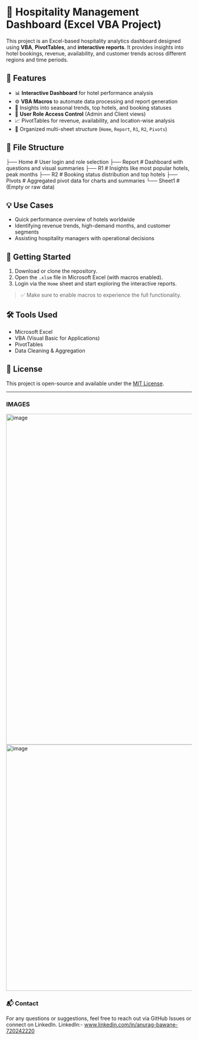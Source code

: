 # 🏨 Hospitality Management Dashboard (Excel VBA Project)

This project is an Excel-based hospitality analytics dashboard designed using **VBA**, **PivotTables**, and **interactive reports**. It provides insights into hotel bookings, revenue, availability, and customer trends across different regions and time periods.

## 🔧 Features

- 📊 **Interactive Dashboard** for hotel performance analysis
- ⚙️ **VBA Macros** to automate data processing and report generation
- 📅 Insights into seasonal trends, top hotels, and booking statuses
- 🔐 **User Role Access Control** (Admin and Client views)
- 📈 PivotTables for revenue, availability, and location-wise analysis
- 📁 Organized multi-sheet structure (`Home`, `Report`, `R1`, `R2`, `Pivots`)

## 📂 File Structure
├── Home # User login and role selection
├── Report # Dashboard with questions and visual summaries
├── R1 # Insights like most popular hotels, peak months
├── R2 # Booking status distribution and top hotels
├── Pivots # Aggregated pivot data for charts and summaries
└── Sheet1 # (Empty or raw data)

## 💡 Use Cases

- Quick performance overview of hotels worldwide  
- Identifying revenue trends, high-demand months, and customer segments  
- Assisting hospitality managers with operational decisions

## 🚀 Getting Started

1. Download or clone the repository.
2. Open the `.xlsm` file in Microsoft Excel (with macros enabled).
3. Login via the `Home` sheet and start exploring the interactive reports.

> ✅ Make sure to enable macros to experience the full functionality.

## 🛠 Tools Used

- Microsoft Excel
- VBA (Visual Basic for Applications)
- PivotTables
- Data Cleaning & Aggregation

## 📜 License

This project is open-source and available under the [MIT License](LICENSE).

---
### IMAGES

<img width="1885" height="897" alt="image" src="https://github.com/user-attachments/assets/d2cb76ac-79f2-4b75-a230-d194456e99bf" />
<img width="1537" height="668" alt="image" src="https://github.com/user-attachments/assets/5b0c880b-ff55-463d-8ef4-b6b82305a816" />


### 📬 Contact

For any questions or suggestions, feel free to reach out via GitHub Issues or connect on LinkedIn.
LinkedIn:- www.linkedin.com/in/anurag-bawane-720242220
